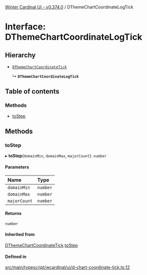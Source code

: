 [Winter Cardinal UI - v0.374.0](../index.md) / DThemeChartCoordinateLogTick

# Interface: DThemeChartCoordinateLogTick

## Hierarchy

- [`DThemeChartCoordinateTick`](DThemeChartCoordinateTick.md)

  ↳ **`DThemeChartCoordinateLogTick`**

## Table of contents

### Methods

- [toStep](DThemeChartCoordinateLogTick.md#tostep)

## Methods

### toStep

▸ **toStep**(`domainMin`, `domainMax`, `majorCount`): `number`

#### Parameters

| Name | Type |
| :------ | :------ |
| `domainMin` | `number` |
| `domainMax` | `number` |
| `majorCount` | `number` |

#### Returns

`number`

#### Inherited from

[DThemeChartCoordinateTick](DThemeChartCoordinateTick.md).[toStep](DThemeChartCoordinateTick.md#tostep)

#### Defined in

[src/main/typescript/wcardinal/ui/d-chart-coordinate-tick.ts:12](https://github.com/winter-cardinal/winter-cardinal-ui/blob/v0.310.1/src/main/typescript/wcardinal/ui/d-chart-coordinate-tick.ts#L12)
